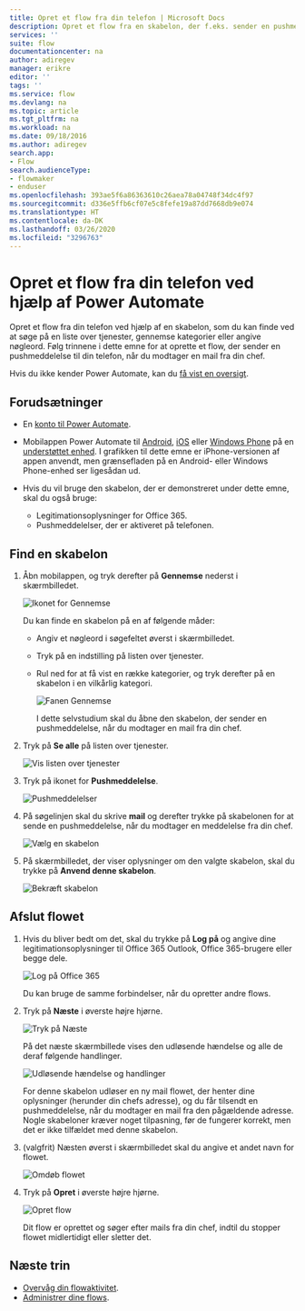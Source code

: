 ```yaml
---
title: Opret et flow fra din telefon | Microsoft Docs
description: Opret et flow fra en skabelon, der f.eks. sender en pushmeddelelse, når du modtager en mail fra en angivet adresse
services: ''
suite: flow
documentationcenter: na
author: adiregev
manager: erikre
editor: ''
tags: ''
ms.service: flow
ms.devlang: na
ms.topic: article
ms.tgt_pltfrm: na
ms.workload: na
ms.date: 09/18/2016
ms.author: adiregev
search.app:
- Flow
search.audienceType:
- flowmaker
- enduser
ms.openlocfilehash: 393ae5f6a86363610c26aea78a04748f34dc4f97
ms.sourcegitcommit: d336e5ffb6cf07e5c8fefe19a87dd7668db9e074
ms.translationtype: HT
ms.contentlocale: da-DK
ms.lasthandoff: 03/26/2020
ms.locfileid: "3296763"
---
```

# <a name="create-a-flow-from-your-phone-by-using-power-automate"></a>Opret et flow fra din telefon ved hjælp af Power Automate

Opret et flow fra din telefon ved hjælp af en skabelon, som du kan finde ved at søge på en liste over tjenester, gennemse kategorier eller angive nøgleord. Følg trinnene i dette emne for at oprette et flow, der sender en pushmeddelelse til din telefon, når du modtager en mail fra din chef.

Hvis du ikke kender Power Automate, kan du [få vist en oversigt](getting-started.md).

## <a name="prerequisites"></a>Forudsætninger
* En [konto til Power Automate](sign-up-sign-in.md).
* Mobilappen Power Automate til [Android](https://aka.ms/flowmobiledocsandroid), [iOS](https://aka.ms/flowmobiledocsios) eller [Windows Phone](https://aka.ms/flowmobilewindows) på en [understøttet enhed](getting-started.md#use-the-mobile-app). I grafikken til dette emne er iPhone-versionen af appen anvendt, men grænsefladen på en Android- eller Windows Phone-enhed ser ligesådan ud.
* Hvis du vil bruge den skabelon, der er demonstreret under dette emne, skal du også bruge:
  
  * Legitimationsoplysninger for Office 365.
  * Pushmeddelelser, der er aktiveret på telefonen.

## <a name="find-a-template"></a>Find en skabelon
1. Åbn mobilappen, og tryk derefter på **Gennemse** nederst i skærmbilledet.
   
    ![Ikonet for Gennemse](./media/mobile-create-flow/browse-icon.png)
   
    Du kan finde en skabelon på en af følgende måder:
   
   * Angiv et nøgleord i søgefeltet øverst i skærmbilledet.
   * Tryk på en indstilling på listen over tjenester.
   * Rul ned for at få vist en række kategorier, og tryk derefter på en skabelon i en vilkårlig kategori.
     
       ![Fanen Gennemse](./media/mobile-create-flow/browse-tab.png)
     
     I dette selvstudium skal du åbne den skabelon, der sender en pushmeddelelse, når du modtager en mail fra din chef.
2. Tryk på **Se alle** på listen over tjenester.
   
    ![Vis listen over tjenester](./media/mobile-create-flow/list-services.png)
3. Tryk på ikonet for **Pushmeddelelse**.
   
    ![Pushmeddelelser](./media/mobile-create-flow/push-notifications.png)
4. På søgelinjen skal du skrive **mail** og derefter trykke på skabelonen for at sende en pushmeddelelse, når du modtager en meddelelse fra din chef.
   
    ![Vælg en skabelon](./media/mobile-create-flow/choose-template.png)
5. På skærmbilledet, der viser oplysninger om den valgte skabelon, skal du trykke på **Anvend denne skabelon**.
   
    ![Bekræft skabelon](./media/mobile-create-flow/confirm-template.png)

## <a name="finish-the-flow"></a>Afslut flowet
1. Hvis du bliver bedt om det, skal du trykke på **Log på** og angive dine legitimationsoplysninger til Office 365 Outlook, Office 365-brugere eller begge dele.
   
    ![Log på Office 365](./media/mobile-create-flow/office-signin.png)
   
    Du kan bruge de samme forbindelser, når du opretter andre flows.
2. Tryk på **Næste** i øverste højre hjørne.
   
    ![Tryk på Næste](./media/mobile-create-flow/next.png)
   
    På det næste skærmbillede vises den udløsende hændelse og alle de deraf følgende handlinger.
   
    ![Udløsende hændelse og handlinger](./media/mobile-create-flow/flow-structure.png)
   
    For denne skabelon udløser en ny mail flowet, der henter dine oplysninger (herunder din chefs adresse), og du får tilsendt en pushmeddelelse, når du modtager en mail fra den pågældende adresse. Nogle skabeloner kræver noget tilpasning, før de fungerer korrekt, men det er ikke tilfældet med denne skabelon.
3. (valgfrit) Næsten øverst i skærmbilledet skal du angive et andet navn for flowet.
   
    ![Omdøb flowet](./media/mobile-create-flow/rename-flow.png)
4. Tryk på **Opret** i øverste højre hjørne.
   
    ![Opret flow](./media/mobile-create-flow/create-flow.png)
   
    Dit flow er oprettet og søger efter mails fra din chef, indtil du stopper flowet midlertidigt eller sletter det.

## <a name="next-steps"></a>Næste trin
* [Overvåg din flowaktivitet](mobile-monitor-activity.md).
* [Administrer dine flows](mobile-manage-flows.md).

